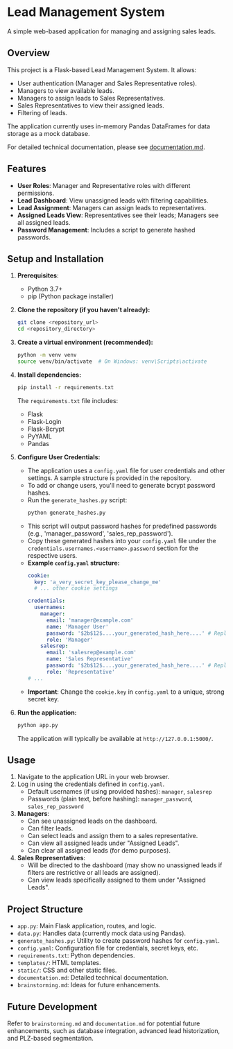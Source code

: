 # Lead Management System

A simple web-based application for managing and assigning sales leads.

## Overview

This project is a Flask-based Lead Management System. It allows:
*   User authentication (Manager and Sales Representative roles).
*   Managers to view available leads.
*   Managers to assign leads to Sales Representatives.
*   Sales Representatives to view their assigned leads.
*   Filtering of leads.

The application currently uses in-memory Pandas DataFrames for data storage as a mock database.

For detailed technical documentation, please see [documentation.md](documentation.md).

## Features

*   **User Roles**: Manager and Representative roles with different permissions.
*   **Lead Dashboard**: View unassigned leads with filtering capabilities.
*   **Lead Assignment**: Managers can assign leads to representatives.
*   **Assigned Leads View**: Representatives see their leads; Managers see all assigned leads.
*   **Password Management**: Includes a script to generate hashed passwords.

## Setup and Installation

1.  **Prerequisites**:
    *   Python 3.7+
    *   pip (Python package installer)

2.  **Clone the repository (if you haven't already):**
    ```bash
    git clone <repository_url>
    cd <repository_directory>
    ```

3.  **Create a virtual environment (recommended):**
    ```bash
    python -m venv venv
    source venv/bin/activate  # On Windows: venv\Scripts\activate
    ```

4.  **Install dependencies:**
    ```bash
    pip install -r requirements.txt
    ```
    The `requirements.txt` file includes:
    *   Flask
    *   Flask-Login
    *   Flask-Bcrypt
    *   PyYAML
    *   Pandas

5.  **Configure User Credentials:**
    *   The application uses a `config.yaml` file for user credentials and other settings. A sample structure is provided in the repository.
    *   To add or change users, you'll need to generate bcrypt password hashes.
    *   Run the `generate_hashes.py` script:
        ```bash
        python generate_hashes.py
        ```
    *   This script will output password hashes for predefined passwords (e.g., 'manager_password', 'sales_rep_password').
    *   Copy these generated hashes into your `config.yaml` file under the `credentials.usernames.<username>.password` section for the respective users.
    *   **Example `config.yaml` structure:**
        ```yaml
        cookie:
          key: 'a_very_secret_key_please_change_me'
          # ... other cookie settings

        credentials:
          usernames:
            manager:
              email: 'manager@example.com'
              name: 'Manager User'
              password: '$2b$12$....your_generated_hash_here....' # Replace with generated hash
              role: 'Manager'
            salesrep:
              email: 'salesrep@example.com'
              name: 'Sales Representative'
              password: '$2b$12$....your_generated_hash_here....' # Replace with generated hash
              role: 'Representative'
        # ...
        ```
    *   **Important**: Change the `cookie.key` in `config.yaml` to a unique, strong secret key.

6.  **Run the application:**
    ```bash
    python app.py
    ```
    The application will typically be available at `http://127.0.0.1:5000/`.

## Usage

1.  Navigate to the application URL in your web browser.
2.  Log in using the credentials defined in `config.yaml`.
    *   Default usernames (if using provided hashes): `manager`, `salesrep`
    *   Passwords (plain text, before hashing): `manager_password`, `sales_rep_password`
3.  **Managers**:
    *   Can see unassigned leads on the dashboard.
    *   Can filter leads.
    *   Can select leads and assign them to a sales representative.
    *   Can view all assigned leads under "Assigned Leads".
    *   Can clear all assigned leads (for demo purposes).
4.  **Sales Representatives**:
    *   Will be directed to the dashboard (may show no unassigned leads if filters are restrictive or all leads are assigned).
    *   Can view leads specifically assigned to them under "Assigned Leads".

## Project Structure

*   `app.py`: Main Flask application, routes, and logic.
*   `data.py`: Handles data (currently mock data using Pandas).
*   `generate_hashes.py`: Utility to create password hashes for `config.yaml`.
*   `config.yaml`: Configuration file for credentials, secret keys, etc.
*   `requirements.txt`: Python dependencies.
*   `templates/`: HTML templates.
*   `static/`: CSS and other static files.
*   `documentation.md`: Detailed technical documentation.
*   `brainstorming.md`: Ideas for future enhancements.

## Future Development

Refer to `brainstorming.md` and `documentation.md` for potential future enhancements, such as database integration, advanced lead historization, and PLZ-based segmentation.
